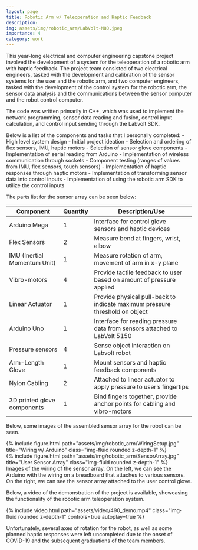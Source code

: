 ```yaml
---
layout: page
title: Robotic Arm w/ Teleoperation and Haptic Feedback
description: 
img: assets/img/robotic_arm/LabVolt-M80.jpeg
importance: 4
category: work
---
```


This year-long electrical and computer engineering capstone project involved the development of a system for the teleoperation of a robotic arm with haptic feedback. The project team consisted of two electrical engineers, tasked with the development and calibration of the sensor systems for the user and the robotic arm, and two computer engineers, tasked with the development of the control system for the robotic arm, the sensor data analysis and the communications between the sensor computer and the robot control computer.

The code was written primarily in C++, which was used to implement the network programming, sensor data reading and fusion, control input calculation, and control input sending through the Labvolt SDK.

Below is a list of the components and tasks that I personally completed:
    - High level system design
    - Initial project ideation
    - Selection and ordering of flex sensors, IMU, haptic motors
    - Selection of sensor glove components
    - Implementation of serial reading from Arduino
    - Implementation of wireless communication through sockets
    - Component testing (ranges of values from IMU, flex sensors, touch sensors)
    - Implementation of haptic responses through haptic motors
    - Implementation of transforming sensor data into control inputs
    - Implementation of using the robotic arm SDK to utilize the control inputs

The parts list for the sensor array can be seen below:
<table>
<thead>
  <tr>
    <th>Component</th>
    <th>Quantity<br></th>
    <th>Description/Use<br></th>
  </tr>
</thead>
<tbody>
  <tr>
    <td>Arduino Mega</td>
    <td>1</td>
    <td>Interface for control glove sensors and haptic devices</td>
  </tr>
  <tr>
    <td>Flex Sensors</td>
    <td>2</td>
    <td>Measure bend at fingers, wrist, elbow</td>
  </tr>
  <tr>
    <td>IMU (Inertial Momentum Unit)</td>
    <td>1</td>
    <td>Measure rotation of arm, movement of arm in x-y plane</td>
  </tr>
  <tr>
    <td>Vibro-motors</td>
    <td>4</td>
    <td>Provide tactile feedback to user based on amount of pressure applied</td>
  </tr>
  <tr>
    <td>Linear Actuator</td>
    <td>1</td>
    <td>Provide physical pull-back to indicate maximum pressure threshold on object</td>
  </tr>
  <tr>
    <td>Arduino Uno</td>
    <td>1</td>
    <td>Interface for reading pressure data from sensors attached to LabVolt 5150</td>
  </tr>
  <tr>
    <td>Pressure sensors</td>
    <td>4</td>
    <td>Sense object interaction on Labvolt robot</td>
  </tr>
  <tr>
    <td>Arm-Length Glove</td>
    <td>1</td>
    <td>Mount sensors and haptic feedback components</td>
  </tr>
  <tr>
    <td>Nylon Cabling</td>
    <td>2</td>
    <td>Attached to linear actuator to apply pressure to user’s fingertips</td>
  </tr>
  <tr>
    <td>3D printed glove components</td>
    <td>1</td>
    <td>Bind fingers together, provide anchor points for cabling and vibro-motors</td>
  </tr>
</tbody>
</table>

Below, some images of the assembled sensor array for the robot can be seen.

<div class="row">
    <div class="col-sm mt-3 mt-md-0">
        {% include figure.html path="assets/img/robotic_arm/WiringSetup.jpg" title="Wiring w/ Arduino" class="img-fluid rounded z-depth-1" %}
    </div>
    <div class="col-sm mt-3 mt-md-0">
        {% include figure.html path="assets/img/robotic_arm/SensorArray.jpg" title="User Sensor Array" class="img-fluid rounded z-depth-1" %}
    </div>
</div>
<div class="caption">
    Images of the wiring of the sensor array. On the left, we can see the Arduino with the wiring on a breadboard that attaches to various sensors. On the right, we can see the sensor array attached to the user control glove.
</div>

Below, a video of the demonstration of the project is available, showcasing the functionality of the robotic arm teleoperation system.

<div class="row mt-3">
    <div class="col-sm mt-3 mt-md-0">
        {% include video.html path="assets/video/490_demo.mp4" class="img-fluid rounded z-depth-1" controls=true autoplay=true %}
    </div>
</div>

Unfortunately, several axes of rotation for the robot, as well as some planned haptic responses were left uncompleted due to the onset of COVID-19 and the subsequent graduations of the team members.

